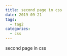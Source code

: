 ```yaml
---
title: second page in css
date: 2019-09-21
tags:
  - tag2
categories:
  - css
---
```


second page in css
